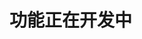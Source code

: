 <!--
 * @Description: Redis 文档
 * @Author: panrui
 * @Date: 2021-06-24 10:27:22
 * @LastEditTime: 2021-06-24 10:27:31
 * @LastEditors: panrui
 * 不忘初心,不负梦想
-->

# 功能正在开发中
